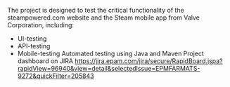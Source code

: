 The project is designed to test the critical functionality of the steampowered.com website and the Steam mobile app from Valve Corporation, including:
- UI-testing
- API-testing
- Mobile-testing
Automated testing using Java and Maven
Project dashboard on JIRA https://jira.epam.com/jira/secure/RapidBoard.jspa?rapidView=96940&view=detail&selectedIssue=EPMFARMATS-9272&quickFilter=205843